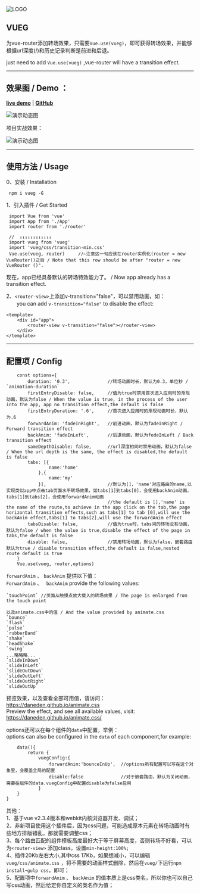![LOGO][2]


## VUEG ##

为vue-router添加转场效果，只需要`Vue.use(vueg)`，即可获得转场效果，并能够根据url深度(/)和历史记录判断是前进和后退。

just need to add `Vue.use(vueg)` ,vue-router will have a transition effect.

----------


## 效果图 / Demo ： ##

**[live demo](https://jaweii.github.io/vueg/example/dist/#/)** | **[GitHub](https://github.com/jaweii/vueg)**

![演示动态图][1]

项目实战效果：

![演示动态图][3]

----------
## 使用方法 / Usage 

0、安装 / Installation

     npm i vueg -G

1、引入插件 / Get Started

     import Vue from 'vue' 
     import App from './App' 
     import router from './router'

     //  ↓↓↓↓↓↓↓↓↓↓↓↓
     import vueg from 'vueg'    
     import 'vueg/css/transition-min.css'
     Vue.use(vueg, router)     //←注意这一句应该在router实例化(router = new VueRouter()之后 / Note that this row should be after "router = new VueRouter ()".   
                                   

现在，app已经具备默认的转场特效能力了。 / Now app already has a transition effect.   


2、`<router-view>`上添加v-transition="false"，可以禁用动画，如：  
　　you can add `v-transition="false"` to disable the effect:  

    <template>
        <div id="app">
            <router-view v-transition="false"></router-view>
        </div>
    </template>
    
    
----------
## 配置项 / Config ##
        const options={  
            duration: '0.3',              //转场动画时长，默认为0.3，单位秒 / `animation-duration`  
            firstEntryDisable: false,     //值为true时禁用首次进入应用时的渐现动画，默认为false / When the value is true, in the process of the user into the app, app no transition effect,the default is false  
            firstEntryDuration: '.6',     //首次进入应用时的渐现动画时长，默认为.6  
            forwardAnim: 'fadeInRight',   //前进动画，默认为fadeInRight / Forward transition effect  
            backAnim: 'fadeInLeft',       //后退动画，默认为fedeInLeft / Back transition effect  
            sameDepthDisable: false,      //url深度相同时禁用动画，默认为false / When the url depth is the same, the effect is disabled,the default is false   
            tabs: [{
                    name:'home'
                },{
                    name:'my'
                }],                       //默认为[]，'name'对应路由的name,以实现类似app中点击tab页面水平转场效果，如tabs[1]到tabs[0]，会使用backAnim动画，tabs[1]到tabs[2]，会使用forwardAnim动画  
                                          //the default is [],'name' is the name of the route,to achieve in the app click on the tab,the page horizontal transition effects,such as tabs[1] to tab [0],will use the backAnim effect,tabs[1] to tabs[2],will use the forwardAnim effect
            tabsDisable: false,           //值为true时，tabs间的转场没有动画，默认为false / when the value is true,disable the effect of the page in tabs,the default is false  
            disable: false,               //禁用转场动画，默认为false，嵌套路由默认为true / disable transition effect,the default is false,nested route default is true  
        }  
        Vue.use(vueg, router,options)

  
`forwardAnim`  、  `backAnim` 提供以下值：  
`ForwardAnim` 、 ` backAnim` provide the following values:

      
    `touchPoint` //页面从触摸点放大载入的转场效果 / The page is enlarged from the touch point  
        
    以及animate.css中的值 / And the value provided by animate.css  
    `bounce`  
    `flash`  
    `pulse`  
    `rubberBand`  
    `shake`  
    `headShake`  
    `swing`  
    ...略略略...  
    `slideInDown`  
    `slideInLeft`  
    `slideOutDown`  
    `slideOutLeft`  
    `slideOutRight`  
    `slideOutUp`  

预览效果，以及查看全部可用值，请访问：https://daneden.github.io/animate.css  
Preview the effect, and see all available values, visit: https://daneden.github.io/animate.css/   
  

options还可以在每个组件的`data`中配置，举例：  
options can also be configured in the `data` of each component,for example:

        data(){
            return {
                vuegConfig:{  
                    forwardAnim:'bounceInUp',  //options所有配置可以写在这个对象里，会覆盖全局的配置
                    disable:false              //对于嵌套路由，默认为关闭动画，需要在组件的data.vuegConfig中配置disable为false启用
                }
        }
    }


其他：  
1、基于vue v2.3.4版本和webkit内核浏览器开发、调试；  
2、非新项目使用这个插件后，因为css问题，可能造成原本元素在转场动画时有些地方排版错乱，那就需要调整css；  
3、每个路由匹配的组件模板高度最好大于等于屏幕高度，否则转场不好看，可以为`<router-view>`  添加class，设置`min-height:100%;`  
4、插件20Kb左右大小,其中css 17Kb，如果想减小，可以编辑`vueg/css/animate.css`  ，将不需要的动画样式删除，然后在`vueg/`下运行`npm install`-`gulp css`，即可；   
5、配置项中`forwardAnim` 、 `backAnim` 的值本质上是css类名，所以你也可以自己写css动画，然后给定你自定义的类名作为值；







  [1]: https://raw.githubusercontent.com/jaweii/vueg/master/image/GIF.gif
  [2]: https://raw.githubusercontent.com/jaweii/vueg/master/image/vueg.JPG
  [3]: https://raw.githubusercontent.com/jaweii/vueg/master/image/GIF33.gif
